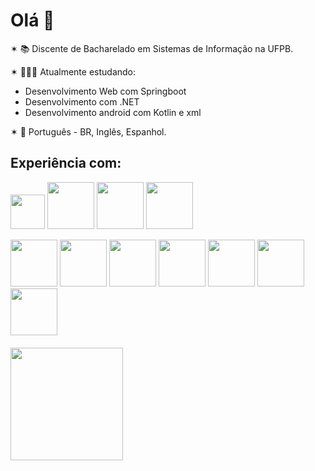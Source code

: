 # Olá 👋
✶ 📚 Discente de Bacharelado em Sistemas de Informação na UFPB.

✶ 👩🏻‍💻 Atualmente estudando:
* Desenvolvimento Web com Springboot
* Desenvolvimento com .NET
* Desenvolvimento android com Kotlin e xml

✶ 💬 Português - BR, Inglês, Espanhol.

## Experiência com:

<img src="https://cdn.jsdelivr.net/gh/devicons/devicon/icons/java/java-original.svg" width="55" height="55"/> <img src="https://cdn.jsdelivr.net/gh/devicons/devicon@latest/icons/kotlin/kotlin-original.svg" width="75" height="75"/> <img src="https://cdn.jsdelivr.net/gh/devicons/devicon@latest/icons/csharp/csharp-original.svg" width= "75" height="75"/> <img src="https://cdn.jsdelivr.net/gh/devicons/devicon/icons/python/python-original.svg" width="75" height="75"/> 

<img src="https://cdn.jsdelivr.net/gh/devicons/devicon@latest/icons/intellij/intellij-original.svg" width="75" height="75"/> <img src="https://cdn.jsdelivr.net/gh/devicons/devicon@latest/icons/androidstudio/androidstudio-original.svg" width="75" height="75"/> <img src="https://cdn.jsdelivr.net/gh/devicons/devicon@latest/icons/git/git-original.svg" width= "75" height="75"/> <img src="https://cdn.jsdelivr.net/gh/devicons/devicon@latest/icons/mysql/mysql-original.svg" width="75" height="75"/> <img src="https://cdn.jsdelivr.net/gh/devicons/devicon@latest/icons/postgresql/postgresql-original.svg" width="75" height="75"/> <img src="https://cdn.jsdelivr.net/gh/devicons/devicon@latest/icons/hibernate/hibernate-original.svg" width="75" height="75"/> <img src="https://cdn.jsdelivr.net/gh/devicons/devicon@latest/icons/postman/postman-original.svg" width="75" height="75"/>
          

<div style="margin-top: 20px;">
<a href="https://github.com/lorimedeiros">
<img height="180em" src="https://github-readme-stats.vercel.app/api/top-langs/?username=lorimedeiros&layout=compact&langs_count=7&theme=ocean_dark"/>
</div>

